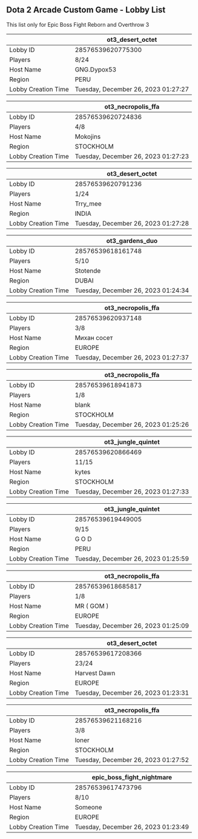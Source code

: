 ## Dota 2 Arcade Custom Game - Lobby List

This list only for Epic Boss Fight Reborn and Overthrow 3

|  | ot3_desert_octet |
| ------ | ------ |
| Lobby ID | 28576539620775300 |
| Players | 8/24 |
| Host Name | GNG.Dypox53 |
| Region | PERU |
| Lobby Creation Time | Tuesday, December 26, 2023 01:27:27 |


|  | ot3_necropolis_ffa |
| ------ | ------ |
| Lobby ID | 28576539620724836 |
| Players | 4/8 |
| Host Name | Mokojins |
| Region | STOCKHOLM |
| Lobby Creation Time | Tuesday, December 26, 2023 01:27:23 |


|  | ot3_desert_octet |
| ------ | ------ |
| Lobby ID | 28576539620791236 |
| Players | 1/24 |
| Host Name | Trry_mee |
| Region | INDIA |
| Lobby Creation Time | Tuesday, December 26, 2023 01:27:28 |


|  | ot3_gardens_duo |
| ------ | ------ |
| Lobby ID | 28576539618161748 |
| Players | 5/10 |
| Host Name | Stotende |
| Region | DUBAI |
| Lobby Creation Time | Tuesday, December 26, 2023 01:24:34 |


|  | ot3_necropolis_ffa |
| ------ | ------ |
| Lobby ID | 28576539620937148 |
| Players | 3/8 |
| Host Name | Михан сосет |
| Region | EUROPE |
| Lobby Creation Time | Tuesday, December 26, 2023 01:27:37 |


|  | ot3_necropolis_ffa |
| ------ | ------ |
| Lobby ID | 28576539618941873 |
| Players | 1/8 |
| Host Name | blank |
| Region | STOCKHOLM |
| Lobby Creation Time | Tuesday, December 26, 2023 01:25:26 |


|  | ot3_jungle_quintet |
| ------ | ------ |
| Lobby ID | 28576539620866469 |
| Players | 11/15 |
| Host Name | kytes |
| Region | STOCKHOLM |
| Lobby Creation Time | Tuesday, December 26, 2023 01:27:33 |


|  | ot3_jungle_quintet |
| ------ | ------ |
| Lobby ID | 28576539619449005 |
| Players | 9/15 |
| Host Name | G O D |
| Region | PERU |
| Lobby Creation Time | Tuesday, December 26, 2023 01:25:59 |


|  | ot3_necropolis_ffa |
| ------ | ------ |
| Lobby ID | 28576539618685817 |
| Players | 1/8 |
| Host Name | MR ( GOM ) |
| Region | EUROPE |
| Lobby Creation Time | Tuesday, December 26, 2023 01:25:09 |


|  | ot3_desert_octet |
| ------ | ------ |
| Lobby ID | 28576539617208366 |
| Players | 23/24 |
| Host Name | Harvest Dawn |
| Region | EUROPE |
| Lobby Creation Time | Tuesday, December 26, 2023 01:23:31 |


|  | ot3_necropolis_ffa |
| ------ | ------ |
| Lobby ID | 28576539621168216 |
| Players | 3/8 |
| Host Name | loner |
| Region | STOCKHOLM |
| Lobby Creation Time | Tuesday, December 26, 2023 01:27:52 |


|  | epic_boss_fight_nightmare |
| ------ | ------ |
| Lobby ID | 28576539617473796 |
| Players | 8/10 |
| Host Name | Someone |
| Region | EUROPE |
| Lobby Creation Time | Tuesday, December 26, 2023 01:23:49 |


